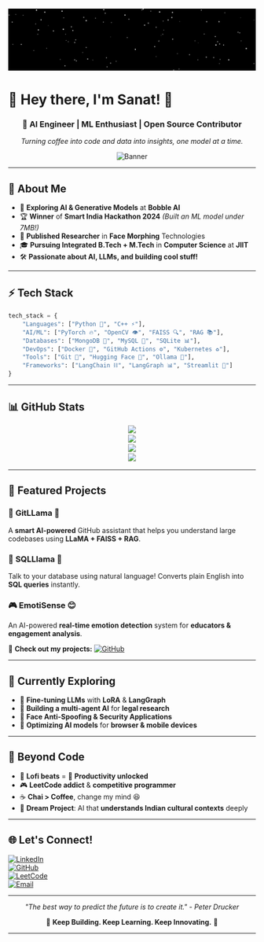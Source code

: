 ![Starry Background](https://raw.githubusercontent.com/sanatwalia896/sanatwalia896/main/assets/starry-background.svg)

# 🌌 **Hey there, I'm Sanat!** 🚀

<div align="center">
  
### 🤖 AI Engineer | ML Enthusiast | Open Source Contributor  
*Turning coffee into code and data into insights, one model at a time.*

![Banner](https://raw.githubusercontent.com/gist/sanatwalia896/space-banner.png)

</div>

---

## 🚀 **About Me**

- 🧠 **Exploring AI & Generative Models** at **Bobble AI**
- 🏆 **Winner** of **Smart India Hackathon 2024** _(Built an ML model under 7MB!)_
- 🔬 **Published Researcher** in **Face Morphing** Technologies
- 🎓 **Pursuing Integrated B.Tech + M.Tech** in **Computer Science** at **JIIT**
- 🛠️ **Passionate about AI, LLMs, and building cool stuff!**

---

## ⚡ **Tech Stack**

```python
tech_stack = {
    "Languages": ["Python 🐍", "C++ ⚡"],
    "AI/ML": ["PyTorch 🔥", "OpenCV 👁️", "FAISS 🔍", "RAG 📚"],
    "Databases": ["MongoDB 🍃", "MySQL 🐬", "SQLite 📊"],
    "DevOps": ["Docker 🐳", "GitHub Actions ⚙️", "Kubernetes ♻️"],
    "Tools": ["Git 📝", "Hugging Face 🤗", "Ollama 🥙"],
    "Frameworks": ["LangChain ⛓️", "LangGraph 📊", "Streamlit 🌊"]
}
```

---

## 📊 **GitHub Stats**

<div align="center">

![](https://github-readme-streak-stats.herokuapp.com/?user=sanatwalia896&theme=tokyonight&hide_border=false)  
![](https://github-readme-stats.vercel.app/api?username=sanatwalia896&show_icons=true&theme=radical&hide_border=false&count_private=true)  
![](https://github-profile-summary-cards.vercel.app/api/cards/profile-details?username=sanatwalia896&theme=github_dark)  
![](https://github-readme-activity-graph.vercel.app/graph?username=sanatwalia896&theme=react-dark&hide_border=false)

</div>

---

## 🌟 **Featured Projects**

### 🚀 **GitLLama** 🥙

A **smart AI-powered** GitHub assistant that helps you understand large codebases using **LLaMA + FAISS + RAG**.

### 💬 **SQLLlama** 💃

Talk to your database using natural language! Converts plain English into **SQL queries** instantly.

### 🎮 **EmotiSense** 😊

An AI-powered **real-time emotion detection** system for **educators & engagement analysis**.

🔗 **Check out my projects:** [![GitHub](https://img.shields.io/badge/-My_Projects-black?style=for-the-badge&logo=github)](https://github.com/sanatwalia896?tab=repositories)

---

## 🎯 **Currently Exploring**

- 🤖 **Fine-tuning LLMs** with **LoRA** & **LangGraph**
- 🌌 **Building a multi-agent AI** for **legal research**
- 👀 **Face Anti-Spoofing & Security Applications**
- 🚀 **Optimizing AI models** for **browser & mobile devices**

---

## 🌱 **Beyond Code**

- 🎵 **Lofi beats** = 🚀 **Productivity unlocked**
- 🎮 **LeetCode addict** & **competitive programmer**
- ☕ **Chai > Coffee**, change my mind 😆
- 🌟 **Dream Project**: AI that **understands Indian cultural contexts** deeply

---

## 🌐 **Let's Connect!**

[![LinkedIn](https://img.shields.io/badge/-LinkedIn-0A66C2?style=for-the-badge&logo=LinkedIn&logoColor=white)](https://linkedin.com/in/sanat-walia-a39b27241)  
[![GitHub](https://img.shields.io/badge/-GitHub-181717?style=for-the-badge&logo=github&logoColor=white)](https://github.com/sanatwalia896)  
[![LeetCode](https://img.shields.io/badge/-LeetCode-FFA116?style=for-the-badge&logo=LeetCode&logoColor=black)](https://leetcode.com/u/codersanat896/)  
[![Email](https://img.shields.io/badge/-Email-D14836?style=for-the-badge&logo=gmail&logoColor=white)](mailto:codersanat896@gmail.com)

---

<div align="center">

_"The best way to predict the future is to create it." - Peter Drucker_

🚀 **Keep Building. Keep Learning. Keep Innovating.** 🚀

</div>

---
